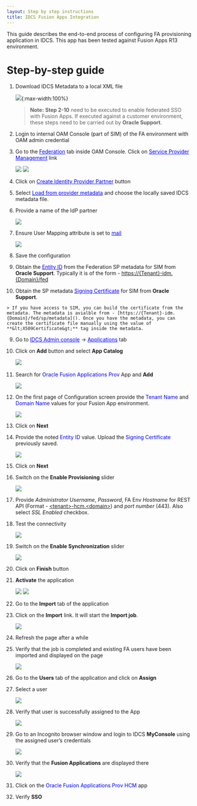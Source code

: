 ```yaml
---
layout: Step by step instructions
title: IDCS Fusion Apps Integration
---
```


This guide describes the end-to-end process of configuring FA provisioning application in IDCS. This app has been tested against Fusion Apps R13 environment.

# **Step-by-step guide**

1.  Download IDCS Metadata to a local XML file

    ![](/images/2018-10-15/idcsmetadata.png){:max-width:100%}
    
    
	>**Note:** **Step 2-10** need to be executed to enable federated SSO 
	with Fusion Apps. If executed against a customer environment, 
	these steps need to be carried out by **Oracle Support**.


2.  Login to internal OAM Console (part of SIM) of the FA environment with OAM admin credential

3.  Go to the <font color="blue"><u>Federation</u></font> tab inside OAM Console. Click on <font color="blue"><u>Service Provider Management</u></font> link

	![](/images/2018-10-15/oamconsole.png)
	![](/images/2018-10-15/oamfed.png)

4.  Click on <font color="blue"><u>Create Identity Provider Partner</u></font> button

5.  Select <font color="blue"><u>Load from provider metadata</u></font> and choose the locally saved IDCS metadata file.

6.  Provide a name of the IdP partner

	![](/images/2018-10-15/oamcreatedidp.png)

7.  Ensure User Mapping attribute is set to <font color="blue"><u>mail</u></font>

	![](/images/2018-10-15/oamfedmapping.png)

8. 	 Save the configuration

9.   Obtain the <font color="blue"><u>Entity ID</u></font> from the Federation SP metadata for SIM from **Oracle Support**. Typically it is of the form - [https://{Tenant}-idm.{Domain}/fed]()

10.  Obtain the SP metadata <font color="blue"><u>Signing Certificate</u></font> for SIM from **Oracle Support**. 

	> If you have access to SIM, you can build the certificate from the metadata. The metadata is avialble from - [https://{Tenant}-idm.{Domain}/fed/sp/metadata](). Once you have the metadata, you can create the certificate file manually using the value of **&lt;X509Certificate&gt;** tag inside the metadata.


9.  Go to <font color="blue"><u>IDCS Admin console</u></font> -&gt; <font color="blue"><u>Applications</u></font> tab

10. Click on **Add** button and select **App Catalog**

    ![](/images/2018-10-15/appcatalog.png)
     

11. Search for <font color="blue">Oracle Fusion Applications Prov</font> App and **Add**

	![](/images/2018-10-15/appadd.png)

12. On the first page of Configuration screen provide the <font color="blue">Tenant Name</font> and <font color="blue">Domain Name</font> values for your Fusion App environment. 

	![](/images/2018-10-15/appdetails.png)

13. Click on **Next**

14. Provide the noted <font color="blue">Entity ID</font> value. Upload the <font color="blue">Signing Certificate</font> previously saved.

	![](/images/2018-10-15/appsso.png)

14. Click on **Next**
   
15. Switch on the **Enable Provisioning** slider

	![](/images/2018-10-15/appprovenable.png)
   
16. Provide *Administrator Username*, *Password*, FA Env *Hostname* for REST API (Format - [&lt;tenant&gt;-hcm.&lt;domain&gt;]()) and *port number* (443). Also select *SSL Enabled* checkbox.

18. Test the connectivity

	![](/images/2018-10-15/appprovtest.png)

25. Switch on the **Enable Synchronization** slider

	![](/images/2018-10-15/appprovsync.png)

26. Click on **Finish** button

27. **Activate** the application

	![](/images/2018-10-15/appactivate.png)
	![](/images/2018-10-15/appdone.png)

28. Go to the **Import** tab of the application

29. Click on the **Import** link. It will start the **Import job**.

	![](/images/2018-10-15/appjob.png)

30. Refresh the page after a while

31. Verify that the job is completed and existing FA users have been imported and displayed on the page

	![](/images/2018-10-15/appjobdone.png)

32. Go to the **Users** tab of the application and click on **Assign**

33. Select a user

	![](/images/2018-10-15/appassign.png)

34. Verify that user is successfully assigned to the App

	![](/images/2018-10-15/appprovsuccess.png)

36. Go to an Incognito browser window and login to IDCS **MyConsole** using the assigned user’s credentials

	![](/images/2018-10-15/apptestlogin.png)

37. Verify that the **Fusion Applications** are displayed there

	![](/images/2018-10-15/apptestmyapp.png)

38. Click on the <font color="blue">Oracle Fusion Applications Prov HCM</font> app

39. Verify **SSO**

 